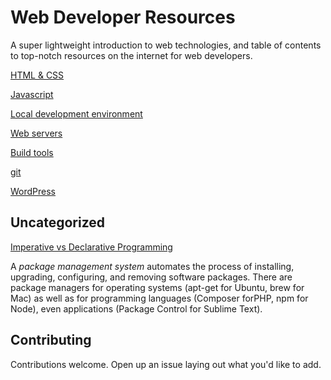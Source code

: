 Web Developer Resources
=

A super lightweight introduction to web technologies, and table of contents to top-notch
resources on the internet for web developers.

[HTML & CSS](html-and-css.md)

[Javascript](javascript.md)

[Local development environment](local-development-environment.md)

[Web servers](web-servers.md)

[Build tools](build-tools.md)

[git](git.md)

[WordPress](wordpress.md)

## Uncategorized

[Imperative vs Declarative Programming](http://latentflip.com/imperative-vs-declarative/)

A *package management system* automates the process of installing, upgrading, configuring,
and removing software packages. There are package managers for operating systems (apt-get
for Ubuntu, brew for Mac) as well as for programming languages (Composer forPHP, npm for Node),
even applications (Package Control for Sublime Text).

## Contributing

Contributions welcome. Open up an issue laying out what you'd like to add.